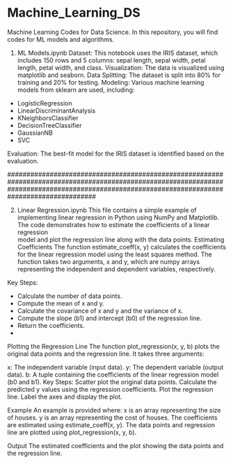 # Machine_Learning_DS
Machine Learning Codes for Data Science.
In this repository, you will find codes for ML models and algorithms.

1. ML Models.ipynb
  Dataset: This notebook uses the IRIS dataset, which includes 150 rows and 5 columns: sepal length, sepal width, petal length, petal width, and class.
  Visualization: The data is visualized using matplotlib and seaborn.
  Data Splitting: The dataset is split into 80% for training and 20% for testing.
  Modeling: Various machine learning models from sklearn are used, including:
  - LogisticRegression
  - LinearDiscriminantAnalysis
  - KNeighborsClassifier
  - DecisionTreeClassifier
  - GaussianNB
  - SVC

  Evaluation: The best-fit model for the IRIS dataset is identified based on the evaluation.
  
###############################################################################################################################################################################################

2. Linear Regression.ipynb
   This file contains a simple example of implementing linear regression in Python using NumPy and Matplotlib. The code demonstrates how to estimate the coefficients of a linear regression   
   model and plot the regression line along with the data points.
Estimating Coefficients
The function estimate_coeff(x, y) calculates the coefficients for the linear regression model using the least squares method. The function takes two arguments, x and y, which are numpy arrays representing the independent and dependent variables, respectively.

Key Steps:
- Calculate the number of data points.
- Compute the mean of x and y.
- Calculate the covariance of x and y and the variance of x.
- Compute the slope (b1) and intercept (b0) of the regression line.
- Return the coefficients.
- 
Plotting the Regression Line
 The function plot_regression(x, y, b) plots the original data points and the regression line. It takes three arguments:

x: The independent variable (input data).
y: The dependent variable (output data).
b: A tuple containing the coefficients of the linear regression model (b0 and b1).
Key Steps:
Scatter plot the original data points.
Calculate the predicted y values using the regression coefficients.
Plot the regression line.
Label the axes and display the plot.

Example
An example is provided where:
x is an array representing the size of houses.
y is an array representing the cost of houses.
The coefficients are estimated using estimate_coeff(x, y).
The data points and regression line are plotted using plot_regression(x, y, b).

Output
The estimated coefficients and the plot showing the data points and the regression line.
   
   
